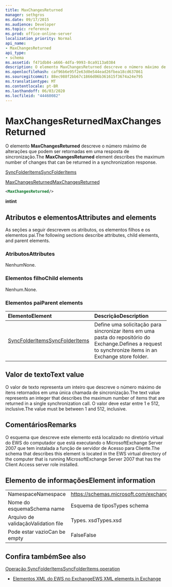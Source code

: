```yaml
---
title: MaxChangesReturned
manager: sethgros
ms.date: 09/17/2015
ms.audience: Developer
ms.topic: reference
ms.prod: office-online-server
localization_priority: Normal
api_name:
- MaxChangesReturned
api_type:
- schema
ms.assetid: f471db84-a666-4dfa-9993-8ca9113a0384
description: O elemento MaxChangesReturned descreve o número máximo de alterações que podem ser retornadas em uma resposta de sincronização.
ms.openlocfilehash: caf96b6e95f2e63d0e544ead26fbea18cd637861
ms.sourcegitcommit: 88ec988f2bb67c1866d06b361615f3674a24e795
ms.translationtype: MT
ms.contentlocale: pt-BR
ms.lasthandoff: 06/03/2020
ms.locfileid: "44460082"
---
```

# <a name="maxchangesreturned"></a><span data-ttu-id="a4e29-103">MaxChangesReturned</span><span class="sxs-lookup"><span data-stu-id="a4e29-103">MaxChangesReturned</span></span>

<span data-ttu-id="a4e29-104">O elemento **MaxChangesReturned** descreve o número máximo de alterações que podem ser retornadas em uma resposta de sincronização.</span><span class="sxs-lookup"><span data-stu-id="a4e29-104">The **MaxChangesReturned** element describes the maximum number of changes that can be returned in a synchronization response.</span></span> 
  
[<span data-ttu-id="a4e29-105">SyncFolderItems</span><span class="sxs-lookup"><span data-stu-id="a4e29-105">SyncFolderItems</span></span>](syncfolderitems.md)
  
[<span data-ttu-id="a4e29-106">MaxChangesReturned</span><span class="sxs-lookup"><span data-stu-id="a4e29-106">MaxChangesReturned</span></span>](maxchangesreturned.md)
  
```xml
<MaxChangesReturned/>
```

 <span data-ttu-id="a4e29-107">**int**</span><span class="sxs-lookup"><span data-stu-id="a4e29-107">**int**</span></span>
## <a name="attributes-and-elements"></a><span data-ttu-id="a4e29-108">Atributos e elementos</span><span class="sxs-lookup"><span data-stu-id="a4e29-108">Attributes and elements</span></span>

<span data-ttu-id="a4e29-109">As seções a seguir descrevem os atributos, os elementos filhos e os elementos pai.</span><span class="sxs-lookup"><span data-stu-id="a4e29-109">The following sections describe attributes, child elements, and parent elements.</span></span>
  
### <a name="attributes"></a><span data-ttu-id="a4e29-110">Atributos</span><span class="sxs-lookup"><span data-stu-id="a4e29-110">Attributes</span></span>

<span data-ttu-id="a4e29-111">Nenhum</span><span class="sxs-lookup"><span data-stu-id="a4e29-111">None.</span></span>
  
### <a name="child-elements"></a><span data-ttu-id="a4e29-112">Elementos filho</span><span class="sxs-lookup"><span data-stu-id="a4e29-112">Child elements</span></span>

<span data-ttu-id="a4e29-113">Nenhum.</span><span class="sxs-lookup"><span data-stu-id="a4e29-113">None.</span></span>
  
### <a name="parent-elements"></a><span data-ttu-id="a4e29-114">Elementos pai</span><span class="sxs-lookup"><span data-stu-id="a4e29-114">Parent elements</span></span>

|<span data-ttu-id="a4e29-115">**Elemento**</span><span class="sxs-lookup"><span data-stu-id="a4e29-115">**Element**</span></span>|<span data-ttu-id="a4e29-116">**Descrição**</span><span class="sxs-lookup"><span data-stu-id="a4e29-116">**Description**</span></span>|
|:-----|:-----|
|[<span data-ttu-id="a4e29-117">SyncFolderItems</span><span class="sxs-lookup"><span data-stu-id="a4e29-117">SyncFolderItems</span></span>](syncfolderitems.md) <br/> |<span data-ttu-id="a4e29-118">Define uma solicitação para sincronizar itens em uma pasta do repositório do Exchange.</span><span class="sxs-lookup"><span data-stu-id="a4e29-118">Defines a request to synchronize items in an Exchange store folder.</span></span>  <br/> |
   
## <a name="text-value"></a><span data-ttu-id="a4e29-119">Valor de texto</span><span class="sxs-lookup"><span data-stu-id="a4e29-119">Text value</span></span>

<span data-ttu-id="a4e29-120">O valor de texto representa um inteiro que descreve o número máximo de itens retornados em uma única chamada de sincronização.</span><span class="sxs-lookup"><span data-stu-id="a4e29-120">The text value represents an integer that describes the maximum number of items that are returned in a single synchronization call.</span></span> <span data-ttu-id="a4e29-121">O valor deve estar entre 1 e 512, inclusive.</span><span class="sxs-lookup"><span data-stu-id="a4e29-121">The value must be between 1 and 512, inclusive.</span></span>
  
## <a name="remarks"></a><span data-ttu-id="a4e29-122">Comentários</span><span class="sxs-lookup"><span data-stu-id="a4e29-122">Remarks</span></span>

<span data-ttu-id="a4e29-123">O esquema que descreve este elemento está localizado no diretório virtual do EWS do computador que está executando o MicrosoftExchange Server 2007 que tem instalada a função de servidor de Acesso para Cliente.</span><span class="sxs-lookup"><span data-stu-id="a4e29-123">The schema that describes this element is located in the EWS virtual directory of the computer that is running MicrosoftExchange Server 2007 that has the Client Access server role installed.</span></span>
  
## <a name="element-information"></a><span data-ttu-id="a4e29-124">Elemento de informações</span><span class="sxs-lookup"><span data-stu-id="a4e29-124">Element information</span></span>

|||
|:-----|:-----|
|<span data-ttu-id="a4e29-125">Namespace</span><span class="sxs-lookup"><span data-stu-id="a4e29-125">Namespace</span></span>  <br/> |https://schemas.microsoft.com/exchange/services/2006/types  <br/> |
|<span data-ttu-id="a4e29-126">Nome do esquema</span><span class="sxs-lookup"><span data-stu-id="a4e29-126">Schema name</span></span>  <br/> |<span data-ttu-id="a4e29-127">Esquema de tipos</span><span class="sxs-lookup"><span data-stu-id="a4e29-127">Types schema</span></span>  <br/> |
|<span data-ttu-id="a4e29-128">Arquivo de validação</span><span class="sxs-lookup"><span data-stu-id="a4e29-128">Validation file</span></span>  <br/> |<span data-ttu-id="a4e29-129">Types. xsd</span><span class="sxs-lookup"><span data-stu-id="a4e29-129">Types.xsd</span></span>  <br/> |
|<span data-ttu-id="a4e29-130">Pode estar vazio</span><span class="sxs-lookup"><span data-stu-id="a4e29-130">Can be empty</span></span>  <br/> |<span data-ttu-id="a4e29-131">False</span><span class="sxs-lookup"><span data-stu-id="a4e29-131">False</span></span>  <br/> |
   
## <a name="see-also"></a><span data-ttu-id="a4e29-132">Confira também</span><span class="sxs-lookup"><span data-stu-id="a4e29-132">See also</span></span>



[<span data-ttu-id="a4e29-133">Operação SyncFolderItems</span><span class="sxs-lookup"><span data-stu-id="a4e29-133">SyncFolderItems operation</span></span>](syncfolderitems-operation.md)


- [<span data-ttu-id="a4e29-134">Elementos XML do EWS no Exchange</span><span class="sxs-lookup"><span data-stu-id="a4e29-134">EWS XML elements in Exchange</span></span>](ews-xml-elements-in-exchange.md)

